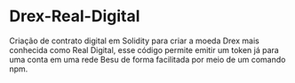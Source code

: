 # Drex-Real-Digital
Criação de contrato digital em Solidity para criar a moeda Drex mais conhecida como Real Digital, esse código permite emitir um token já para uma conta em uma rede Besu de forma facilitada por meio de um comando npm.
